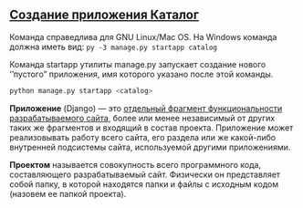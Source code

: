 ## [Создание приложения Каталог](https://developer.mozilla.org/ru/docs/Learn/Server-side/Django/skeleton_website#создание_приложения_каталог)

 Команда справедлива для GNU Linux/Mac OS. На Windows команда должна иметь вид: `py -3 manage.py startapp catalog`

Команда startapp утилиты manage.py запускает создание нового ’’пустого” приложения, имя которого указано после этой команды.

```python
python manage.py startapp <catalog>
```

**Приложение** (Django)  — это <u>отдельный фрагмент функциональности разрабатываемого сайта</u>, более или менее независимый от других таких же фрагментов и входящий в состав проекта. Приложение может реализовывать работу всего сайта, его раздела или же какой-либо внутренней подсистемы сайта, используемой другими приложениями.

**Проектом** называется совокупность всего программного кода, составляющего разрабатываемый сайт. Физически он представляет собой папку, в которой находятся папки и файлы с исходным кодом (назовем ее папкой проекта).

